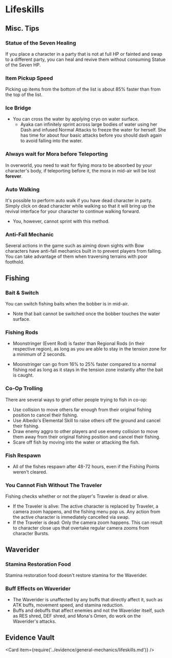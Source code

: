 # Lifeskills

## Misc. Tips

### Statue of the Seven Healing
If you place a character in a party that is not at full HP or fainted and swap to a different party, you can heal and revive them without consuming Statue of the Seven HP.

### Item Pickup Speed  
Picking up items from the bottom of the list is about 85% faster than from the top of the list.  

### Ice Bridge

* You can cross the water by applying cryo on water surface.
  * Ayaka can infinitely sprint across large bodies of water using her Dash and infused Normal Attacks to freeze the water for herself. She has time for about four basic attacks before you should dash again to avoid falling into the water.

### Always wait for Mora before Teleporting
In overworld, you need to wait for flying mora to be absorbed by your character's body, if teleporting before it, the mora in mid-air will be lost **forever**.

### Auto Walking
It's possible to perform auto walk if you have dead character in party. Simply click on dead character while walking so that it will bring up the revival interface for your character to continue walking forward.
* You, however, cannot sprint with this method.

### Anti-Fall Mechanic
Several actions in the game such as aiming down sights with Bow characters have anti-fall mechanics built in to prevent players from falling. You can take advantage of them when traversing terrains with poor foothold.

## Fishing

### Bait & Switch

You can switch fishing baits when the bobber is in mid-air.

* Note that bait cannot be switched once the bobber touches the water surface.

### Fishing Rods

* Moonstringer (Event Rod) is faster than Regional Rods (in their respective region), as long as you are able to stay in the tension zone for a minimum of 2 seconds.

* Moonstringer can go from 16% to 25% faster compared to a normal fishing rod as long as it stays in the tension zone instantly after the bait is caught.

### Co-Op Trolling

There are several ways to grief other people trying to fish in co-op:  
* Use collision to move others far enough from their original fishing position to cancel their fishing.
* Use Albedo's Elemental Skill to raise others off the ground and cancel their fishing.
* Draw enemy aggro to other players and use enemy collision to move them away from their original fishing position and cancel their fishing.
* Scare off fish by moving into the water or attacking the fish.

### Fish Respawn  
* All of the fishes respawn after 48-72 hours, even if the Fishing Points weren't cleared.  

### You Cannot Fish Without The Traveler
Fishing checks whether or not the player's Traveler is dead or alive.  
* If the Traveler is alive: The active character is replaced by Traveler, a camera zoom happens, and the fishing menu pop us. Any action from the active character is immediately cancelled via swap.
* If the Traveler is dead: Only the camera zoom happens. This can result to character close ups that overtake regular camera zooms from character Bursts.


## Waverider

### Stamina Restoration Food

Stamina restoration food doesn't restore stamina for the Waverider.

### Buff Effects on Waverider  

* The Waverider is unaffected by any buffs that directly affect it, such as ATK buffs, movement speed, and stamina reduction.  
* Buffs and debuffs that affect enemies and not the Waverider itself, such as RES shred, DEF shred, and Mona's Omen, do work on the Waverider's attacks.  


## Evidence Vault

<Card item={require('../evidence/general-mechanics/lifeskills.md')} />

